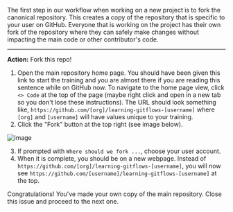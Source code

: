 The first step in our workflow when working on a new project is to fork the canonical repository. This creates a copy of the repository that is specific to your user on GitHub. Everyone that is working on the project has their own fork of the repository where they can safely make changes without impacting the main code or other contributor's code.

----
**Action:** Fork this repo!

1. Open the main repository home page. You should have been given this link to start the training and you are almost there if you are reading this sentence while on GitHub now. To navigate to the home page view, click `<> Code` at the top of the page (maybe right click and open in a new tab so you don't lose these instructions). The URL should look something like, `https://github.com/[org]/learning-gitflows-[username]` where `[org]` and `[username]` will have values unique to your training.
2. Click the "Fork" button at the top right (see image below).

![image](https://user-images.githubusercontent.com/13220910/81218905-94147a80-8fa4-11ea-9685-09ae5b335bdf.png)

3. If prompted with `Where should we fork ...`, choose your user account.
4. When it is complete, you should be on a new webpage. Instead of `https://github.com/[org]/learning-gitflows-[username]`, you will now see `https://github.com/[username]/learning-gitflows-[username]` at the top.

Congratulations! You've made your own copy of the main repository. Close this issue and proceed to the next one.
